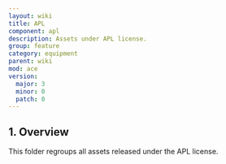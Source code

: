 ```yaml
---
layout: wiki
title: APL
component: apl
description: Assets under APL license.
group: feature
category: equipment
parent: wiki
mod: ace
version:
  major: 3
  minor: 0
  patch: 0
---
```


## 1. Overview

This folder regroups all assets released under the APL license.
